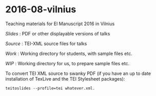 # 2016-08-vilnius
Teaching materials for El Manuscript 2016 in Vilnius

*Slides* : PDF or other displayable versions of talks

*Source* : TEI-XML source files for talks

*Work* : Working directory for students, with sample files etc.

*WIP* : Working directory for us, to prepare sample files etc. 

To convert TEI XML source to swanky PDF (if you have an up to date installation of TexLive and the TEI Stylesheet packages):

 `teitoslides --profile=tei whatever.xml. `
